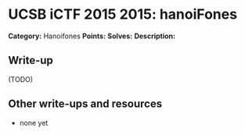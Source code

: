 # UCSB iCTF 2015 2015: hanoiFones

**Category:** Hanoifones
**Points:** 
**Solves:** 
**Description:**



## Write-up

(TODO)

## Other write-ups and resources

* none yet
